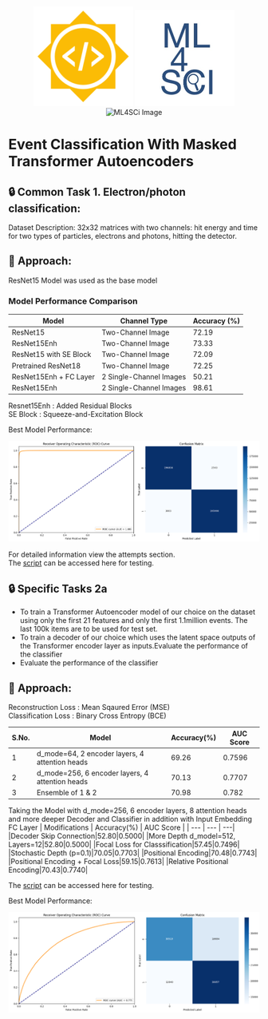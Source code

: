 
<div align="center">
  <img src="https://github.com/arshian11/CMS-Event-Classification/blob/main/assets/GSoC-icon-192.png" alt="GSOC Image" width="200">
  <img src="https://github.com/arshian11/CMS-Event-Classification/blob/main/assets/ml4sci_logo_angled.png" alt="ML4SCi Image" width="200">
  <img src="https://ml4sci.org/images/CMS-logo.png" alt="ML4SCi Image" width="200">
  <br>
</div>

# Event Classification With Masked Transformer Autoencoders

## :lock: Common Task 1. Electron/photon classification:
Dataset Description: 32x32 matrices with two channels: hit energy and time for two types of
particles, electrons and photons, hitting the detector.

## :key: Approach:
ResNet15 Model was used as the base model

### Model Performance Comparison

| Model                         | Channel Type            | Accuracy (%) |
|--------------------------------|-------------------------|-------------|
| ResNet15                      | Two-Channel Image       | 72.19       |
| ResNet15Enh                   | Two-Channel Image       | 73.33       |
| ResNet15 with SE Block        | Two-Channel Image       | 72.09       |
| Pretrained ResNet18           | Two-Channel Image       | 72.25       |
| ResNet15Enh + FC Layer             | 2 Single-Channel Images | 50.21       |
| ResNet15Enh                   | 2 Single-Channel Images | 98.61       |

Resnet15Enh : Added Residual Blocks<br>
SE Block : Squeeze-and-Excitation Block

Best Model Performance:
<div align="center">
  <img src="https://github.com/arshian11/CMS-Event-Classification/blob/main/assets/con_mat_8.png" alt="Result Image" width="700">
  <br>
</div>

For detailed information view the attempts section.<br>
The [script](https://github.com/arshian11/CMS-Event-Classification/blob/main/attempts/Train%20Attempt%20(8).ipynb) can be accessed here for testing.<br>

## :lock: Specific Tasks 2a
- To train a Transformer Autoencoder model of our choice on the dataset using only the first 21 features and only the first 1.1million events. The last 100k items are to be used for test set.
- To train a decoder of our choice which uses the latent space outputs of the Transformer encoder layer as inputs.Evaluate the performance of the classifier
- Evaluate the performance of the classifier

## :key: Approach:
Reconstruction Loss : Mean Sqaured Error (MSE)<br>
Classification Loss : Binary Cross Entropy (BCE)<br>

| S.No. | Model | Accuracy(%) | AUC Score |
| --- | --- | --- | ---| 
|1|d_mode=64, 2 encoder layers, 4 attention heads|69.26| 0.7596|
|2|d_mode=256, 6 encoder layers, 4 attention heads|70.13| 0.7707|
|3|Ensemble of 1 & 2|70.98|0.782|


Taking the Model with d_mode=256, 6 encoder layers, 8 attention heads and more deeper Decoder and Classifier in addition with Input Embedding FC Layer
| Modifications | Accuracy(%) | AUC Score |
| --- | --- | ---| 
|Decoder Skip Connection|52.80|0.5000|
|More Depth d_model=512, Layers=12|52.80|0.5000|
|Focal Loss for Classsification|57.45|0.7496|
|Stochastic Depth (p=0.1)|70.05|0.7703|
|Positional Encoding|70.48|0.7743|
|Positional Encoding + Focal Loss|59.15|0.7613|
|Relative Positional Encoding|70.43|0.7740|

The [script](https://github.com/arshian11/CMS-Event-Classification/blob/main/autoencoder_train/cms-autoencoder_v4.ipynb) can be accessed here for testing.<br>

Best Model Performance:
<div align="center">
  <img src="https://github.com/arshian11/CMS-Event-Classification/blob/main/assets/pos_encod_metric.png" alt="Result Image" width="700">
  <br>
</div>

